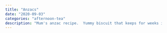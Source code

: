 ```yaml
---
title: "Anzacs"
date: "2020-09-03"
categories: "afternoon-tea"
description: "Mum's anzac recipe.  Yummy biscuit that keeps for weeks in an airtight container"
---
```



